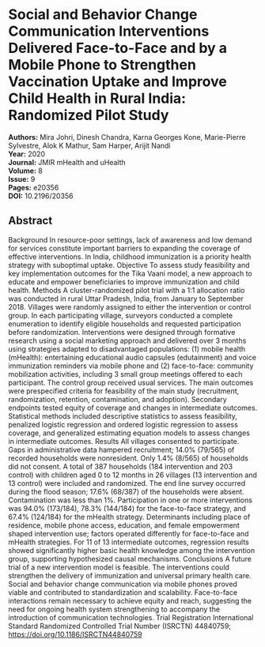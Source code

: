 # Social and Behavior Change Communication Interventions Delivered Face-to-Face and by a Mobile Phone to Strengthen Vaccination Uptake and Improve Child Health in Rural India: Randomized Pilot Study

**Authors:** Mira Johri, Dinesh Chandra, Karna Georges Kone, Marie-Pierre Sylvestre, Alok K Mathur, Sam Harper, Arijit Nandi  
**Year:** 2020  
**Journal:** JMIR mHealth and uHealth  
**Volume:** 8  
**Issue:** 9  
**Pages:** e20356  
**DOI:** 10.2196/20356  

## Abstract
Background            In resource-poor settings, lack of awareness and low demand for services constitute important barriers to expanding the coverage of effective interventions. In India, childhood immunization is a priority health strategy with suboptimal uptake.                                Objective            To assess study feasibility and key implementation outcomes for the Tika Vaani model, a new approach to educate and empower beneficiaries to improve immunization and child health.                                Methods            A cluster-randomized pilot trial with a 1:1 allocation ratio was conducted in rural Uttar Pradesh, India, from January to September 2018. Villages were randomly assigned to either the intervention or control group. In each participating village, surveyors conducted a complete enumeration to identify eligible households and requested participation before randomization. Interventions were designed through formative research using a social marketing approach and delivered over 3 months using strategies adapted to disadvantaged populations: (1) mobile health (mHealth): entertaining educational audio capsules (edutainment) and voice immunization reminders via mobile phone and (2) face-to-face: community mobilization activities, including 3 small group meetings offered to each participant. The control group received usual services. The main outcomes were prespecified criteria for feasibility of the main study (recruitment, randomization, retention, contamination, and adoption). Secondary endpoints tested equity of coverage and changes in intermediate outcomes. Statistical methods included descriptive statistics to assess feasibility, penalized logistic regression and ordered logistic regression to assess coverage, and generalized estimating equation models to assess changes in intermediate outcomes.                                Results            All villages consented to participate. Gaps in administrative data hampered recruitment; 14.0% (79/565) of recorded households were nonresident. Only 1.4% (8/565) of households did not consent. A total of 387 households (184 intervention and 203 control) with children aged 0 to 12 months in 26 villages (13 intervention and 13 control) were included and randomized. The end line survey occurred during the flood season; 17.6% (68/387) of the households were absent. Contamination was less than 1%. Participation in one or more interventions was 94.0% (173/184), 78.3% (144/184) for the face-to-face strategy, and 67.4% (124/184) for the mHealth strategy. Determinants including place of residence, mobile phone access, education, and female empowerment shaped intervention use; factors operated differently for face-to-face and mHealth strategies. For 11 of 13 intermediate outcomes, regression results showed significantly higher basic health knowledge among the intervention group, supporting hypothesized causal mechanisms.                                Conclusions            A future trial of a new intervention model is feasible. The interventions could strengthen the delivery of immunization and universal primary health care. Social and behavior change communication via mobile phones proved viable and contributed to standardization and scalability. Face-to-face interactions remain necessary to achieve equity and reach, suggesting the need for ongoing health system strengthening to accompany the introduction of communication technologies.                                Trial Registration            International Standard Randomized Controlled Trial Number (ISRCTN) 44840759; https://doi.org/10.1186/ISRCTN44840759

